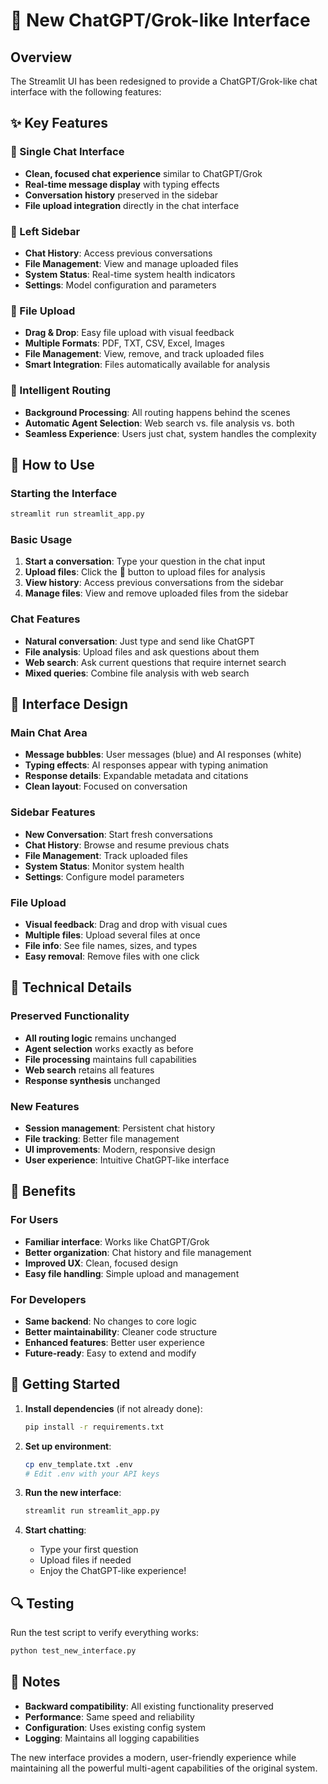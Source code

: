 # 🤖 New ChatGPT/Grok-like Interface

## Overview
The Streamlit UI has been redesigned to provide a ChatGPT/Grok-like chat interface with the following features:

## ✨ Key Features

### 💬 Single Chat Interface
- **Clean, focused chat experience** similar to ChatGPT/Grok
- **Real-time message display** with typing effects
- **Conversation history** preserved in the sidebar
- **File upload integration** directly in the chat interface

### 📱 Left Sidebar
- **Chat History**: Access previous conversations
- **File Management**: View and manage uploaded files
- **System Status**: Real-time system health indicators
- **Settings**: Model configuration and parameters

### 📁 File Upload
- **Drag & Drop**: Easy file upload with visual feedback
- **Multiple Formats**: PDF, TXT, CSV, Excel, Images
- **File Management**: View, remove, and track uploaded files
- **Smart Integration**: Files automatically available for analysis

### 🧠 Intelligent Routing
- **Background Processing**: All routing happens behind the scenes
- **Automatic Agent Selection**: Web search vs. file analysis vs. both
- **Seamless Experience**: Users just chat, system handles the complexity

## 🚀 How to Use

### Starting the Interface
```bash
streamlit run streamlit_app.py
```

### Basic Usage
1. **Start a conversation**: Type your question in the chat input
2. **Upload files**: Click the 📎 button to upload files for analysis
3. **View history**: Access previous conversations from the sidebar
4. **Manage files**: View and remove uploaded files from the sidebar

### Chat Features
- **Natural conversation**: Just type and send like ChatGPT
- **File analysis**: Upload files and ask questions about them
- **Web search**: Ask current questions that require internet search
- **Mixed queries**: Combine file analysis with web search

## 🎨 Interface Design

### Main Chat Area
- **Message bubbles**: User messages (blue) and AI responses (white)
- **Typing effects**: AI responses appear with typing animation
- **Response details**: Expandable metadata and citations
- **Clean layout**: Focused on conversation

### Sidebar Features
- **New Conversation**: Start fresh conversations
- **Chat History**: Browse and resume previous chats
- **File Management**: Track uploaded files
- **System Status**: Monitor system health
- **Settings**: Configure model parameters

### File Upload
- **Visual feedback**: Drag and drop with visual cues
- **Multiple files**: Upload several files at once
- **File info**: See file names, sizes, and types
- **Easy removal**: Remove files with one click

## 🔧 Technical Details

### Preserved Functionality
- **All routing logic** remains unchanged
- **Agent selection** works exactly as before
- **File processing** maintains full capabilities
- **Web search** retains all features
- **Response synthesis** unchanged

### New Features
- **Session management**: Persistent chat history
- **File tracking**: Better file management
- **UI improvements**: Modern, responsive design
- **User experience**: Intuitive ChatGPT-like interface

## 🎯 Benefits

### For Users
- **Familiar interface**: Works like ChatGPT/Grok
- **Better organization**: Chat history and file management
- **Improved UX**: Clean, focused design
- **Easy file handling**: Simple upload and management

### For Developers
- **Same backend**: No changes to core logic
- **Better maintainability**: Cleaner code structure
- **Enhanced features**: Better user experience
- **Future-ready**: Easy to extend and modify

## 🚀 Getting Started

1. **Install dependencies** (if not already done):
   ```bash
   pip install -r requirements.txt
   ```

2. **Set up environment**:
   ```bash
   cp env_template.txt .env
   # Edit .env with your API keys
   ```

3. **Run the new interface**:
   ```bash
   streamlit run streamlit_app.py
   ```

4. **Start chatting**:
   - Type your first question
   - Upload files if needed
   - Enjoy the ChatGPT-like experience!

## 🔍 Testing

Run the test script to verify everything works:
```bash
python test_new_interface.py
```

## 📝 Notes

- **Backward compatibility**: All existing functionality preserved
- **Performance**: Same speed and reliability
- **Configuration**: Uses existing config system
- **Logging**: Maintains all logging capabilities

The new interface provides a modern, user-friendly experience while maintaining all the powerful multi-agent capabilities of the original system.
